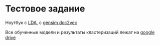 # Тестовое задание

Ноутбук с [LDA](ITMO.ipynb), с [gensim doc2vec](Second_Approach.ipynb)

Все обученные модели и результаты кластеризаций лежат на [google drive](https://drive.google.com/drive/folders/1zqjfVnM9NDCwhXH_eVQRMRqSqve_a9kY?usp=sharing)